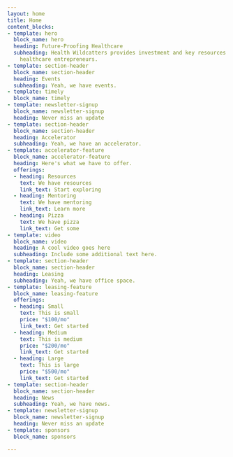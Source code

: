 ```yaml
---
layout: home
title: Home
content_blocks:
- template: hero
  block_name: hero
  heading: Future-Proofing Healthcare
  subheading: Health Wildcatters provides investment and key resources to support
    healthcare entrepreneurs.
- template: section-header
  block_name: section-header
  heading: Events
  subheading: Yeah, we have events.
- template: timely
  block_name: timely
- template: newsletter-signup
  block_name: newsletter-signup
  heading: Never miss an update
- template: section-header
  block_name: section-header
  heading: Accelerator
  subheading: Yeah, we have an accelerator.
- template: accelerator-feature
  block_name: accelerator-feature
  heading: Here's what we have to offer.
  offerings:
  - heading: Resources
    text: We have resources
    link_text: Start exploring
  - heading: Mentoring
    text: We have mentoring
    link_text: Learn more
  - heading: Pizza
    text: We have pizza
    link_text: Get some
- template: video
  block_name: video
  heading: A cool video goes here
  subheading: Include some additional text here.
- template: section-header
  block_name: section-header
  heading: Leasing
  subheading: Yeah, we have office space.
- template: leasing-feature
  block_name: leasing-feature
  offerings:
  - heading: Small
    text: This is small
    price: "$100/mo"
    link_text: Get started
  - heading: Medium
    text: This is medium
    price: "$200/mo"
    link_text: Get started
  - heading: Large
    text: This is large
    price: "$500/mo"
    link_text: Get started
- template: section-header
  block_name: section-header
  heading: News
  subheading: Yeah, we have news.
- template: newsletter-signup
  block_name: newsletter-signup
  heading: Never miss an update
- template: sponsors
  block_name: sponsors

---
```

